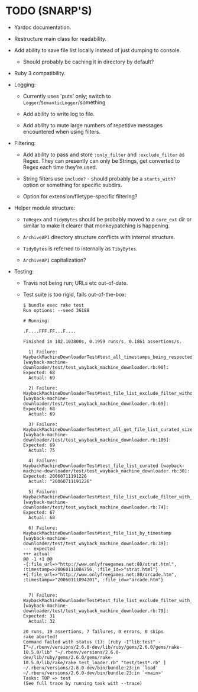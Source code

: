 # TODO (SNARP'S)

- Yardoc documentation.

- Restructure main class for readability.

- Add ability to save file list locally instead of just dumping to console.

    * Should probably be caching it in directory by default?

- Ruby 3 compatibility.

- Logging:

    * Currently uses 'puts' only; switch to `Logger`/`SemanticLogger`/something

    * Add ability to write log to file.

    * Add ability to mute large numbers of repetitive messages encountered when using filters.

- Filtering:

    * Add ability to pass and store `:only_filter` and `:exclude_filter` as Regex. They can presently can only be Strings, get converted to Regex each time they're used.

    * String filters use `include?` - should probably be a `starts_with?` option or something for specific subdirs.

    * Option for extension/filetype-specific filtering?

- Helper module structure:

    * `ToRegex` and `TidyBytes` should be probably moved to a `core_ext` dir or similar to make it clearer that monkeypatching is happening.

    * `ArchiveAPI` directory structure conflicts with internal structure.

    * `TidyBytes` is referred to internally as `TibyBytes`.

    * `ArchiveAPI` capitalization?

- Testing:
  
    * Travis not being run; URLs etc out-of-date.

    * Test suite is too rigid, fails out-of-the-box:

        ```
        $ bundle exec rake test
        Run options: --seed 36188

        # Running:

        .F....FFF.FF...F....

        Finished in 102.103800s, 0.1959 runs/s, 0.1861 assertions/s.

          1) Failure:
        WaybackMachineDownloaderTest#test_all_timestamps_being_respected [wayback-machine-downloader/test/test_wayback_machine_downloader.rb:90]:
        Expected: 68
          Actual: 69

          2) Failure:
        WaybackMachineDownloaderTest#test_file_list_exclude_filter_without_matches [wayback-machine-downloader/test/test_wayback_machine_downloader.rb:69]:
        Expected: 68
          Actual: 69

          3) Failure:
        WaybackMachineDownloaderTest#test_all_get_file_list_curated_size [wayback-machine-downloader/test/test_wayback_machine_downloader.rb:106]:
        Expected: 69
          Actual: 75

          4) Failure:
        WaybackMachineDownloaderTest#test_file_list_curated [wayback-machine-downloader/test/test_wayback_machine_downloader.rb:30]:
        Expected: 20060711191226
          Actual: "20060711191226"

          5) Failure:
        WaybackMachineDownloaderTest#test_file_list_exclude_filter_with_1_match [wayback-machine-downloader/test/test_wayback_machine_downloader.rb:74]:
        Expected: 67
          Actual: 68

          6) Failure:
        WaybackMachineDownloaderTest#test_file_list_by_timestamp [wayback-machine-downloader/test/test_wayback_machine_downloader.rb:39]:
        --- expected
        +++ actual
        @@ -1 +1 @@
        -{:file_url=>"http://www.onlyfreegames.net:80/strat.html", :timestamp=>20060111084756, :file_id=>"strat.html"}
        +{:file_url=>"http://www.onlyfreegames.net:80/arcade.htm", :timestamp=>"20060111094201", :file_id=>"arcade.htm"}


          7) Failure:
        WaybackMachineDownloaderTest#test_file_list_exclude_filter_with_a_regex [wayback-machine-downloader/test/test_wayback_machine_downloader.rb:79]:
        Expected: 31
          Actual: 32

        20 runs, 19 assertions, 7 failures, 0 errors, 0 skips
        rake aborted!
        Command failed with status (1): [ruby -I"lib:test" -I"~/.rbenv/versions/2.6.0-dev/lib/ruby/gems/2.6.0/gems/rake-10.5.0/lib" "~/.rbenv/versions/2.6.0-dev/lib/ruby/gems/2.6.0/gems/rake-10.5.0/lib/rake/rake_test_loader.rb" "test/test*.rb" ]
        ~/.rbenv/versions/2.6.0-dev/bin/bundle:23:in `load'
        ~/.rbenv/versions/2.6.0-dev/bin/bundle:23:in `<main>'
        Tasks: TOP => test
        (See full trace by running task with --trace)
        ```

    